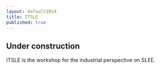 ```yaml
---
layout: default2014
title: ITSLE
published: true
---
```

## Under construction

ITSLE is the workshop for the industrial perspective on SLEE.
